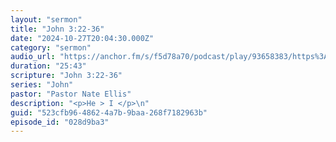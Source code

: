 ```yaml
---
layout: "sermon"
title: "John 3:22-36"
date: "2024-10-27T20:04:30.000Z"
category: "sermon"
audio_url: "https://anchor.fm/s/f5d78a70/podcast/play/93658383/https%3A%2F%2Fd3ctxlq1ktw2nl.cloudfront.net%2Fstaging%2F2024-9-28%2F388865388-44100-2-d1a62b5e1625f.m4a"
duration: "25:43"
scripture: "John 3:22-36"
series: "John"
pastor: "Pastor Nate Ellis"
description: "<p>He > I </p>\n"
guid: "523cfb96-4862-4a7b-9baa-268f7182963b"
episode_id: "028d9ba3"
---
```


